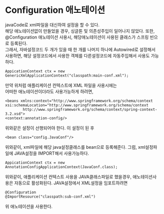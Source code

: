 # Configuration 애노테이션  
javaCode로 xml파일을 대신하여 설정을 할 수 있다.  
해당 애노테이션없이 만들었을 경우, 싱글톤 및 의존성주입이 일어나지 않았다. 
또한, @Configuration 애노테이션 사용시, 해당애노테이션이 사용된 클래스가 스프링 빈으로 등록된다.  
그래서, 자바설정코드 두 개가 있을 때 한 개를 나머지 하나에 Autowired로 설정해서 사용하면, 해당 설정코드에서 사용한 객체를 다른설정코드에 자동주입해서 사용도 가능하다.  

```
AppicationContext ctx = new GenericXmlApplicationContext("classpath:main-conf.xml");
```
만약 위처럼 애플리케이션 컨텍스트에 XML 파일을 사용시에는  
어떠한 애노테이션이더라도 사용가능하게 하려면, 
```
<beans xmlns:context="http://www.springframework.org/schema/context
xsi:schemaLocation="http://www.springframework.org/schema/context
		http://www.springframework.org/schema/context/spring-context-3.2.xsd">
<context:annotation-config/>
```
위와같은 설정이 선행되어야 한다. 이 설정이 된 후
```
<bean class="config.JavaConf"/>
```
위와같이, xml파일에 해당 java설정클래스를 bean으로 등록해준다. 그럼, xml설정파일에 JAVA설정을 IMPORT해서 사용가능하다.

```
AppicationContext ctx = new AnnotationConfigApplicationContext(JavaConf.class);
```
위와같이, 애플리케이션 컨텍스트 사용을 JAVA클래스파일로 했을경우, 애노테이션사용은 자동으로 활성화된다.
JAVA설정에서 XML설정을 임포트하려면
```
@Configuration
@ImportResource("classpath:sub-conf.xml")
```
위 애노테이션을 사용한다.
